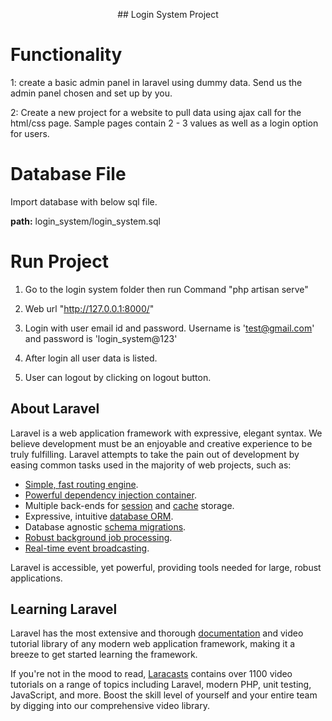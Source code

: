 <p align="center">## Login System Project</p>


# Functionality

1: create a basic admin panel in laravel using dummy data. Send us the admin panel chosen and set up by you.


2: Create a new project for a website to pull data using ajax call for the html/css page. Sample pages contain 2 - 3 values as well as a login option for users. 

# Database File

Import database with below sql file.

<b>path:</b> login_system/login_system.sql

# Run Project

1. Go to the login system folder then run Command "php artisan serve"


2. Web url "http://127.0.0.1:8000/"


3. Login with user email id and password. Username is 'test@gmail.com' and password is 'login_system@123'


4. After login all user data is listed. 


5. User can logout by clicking on logout button.




## About Laravel

Laravel is a web application framework with expressive, elegant syntax. We believe development must be an enjoyable and creative experience to be truly fulfilling. Laravel attempts to take the pain out of development by easing common tasks used in the majority of web projects, such as:

- [Simple, fast routing engine](https://laravel.com/docs/routing).
- [Powerful dependency injection container](https://laravel.com/docs/container).
- Multiple back-ends for [session](https://laravel.com/docs/session) and [cache](https://laravel.com/docs/cache) storage.
- Expressive, intuitive [database ORM](https://laravel.com/docs/eloquent).
- Database agnostic [schema migrations](https://laravel.com/docs/migrations).
- [Robust background job processing](https://laravel.com/docs/queues).
- [Real-time event broadcasting](https://laravel.com/docs/broadcasting).

Laravel is accessible, yet powerful, providing tools needed for large, robust applications.

## Learning Laravel

Laravel has the most extensive and thorough [documentation](https://laravel.com/docs) and video tutorial library of any modern web application framework, making it a breeze to get started learning the framework.

If you're not in the mood to read, [Laracasts](https://laracasts.com) contains over 1100 video tutorials on a range of topics including Laravel, modern PHP, unit testing, JavaScript, and more. Boost the skill level of yourself and your entire team by digging into our comprehensive video library.

